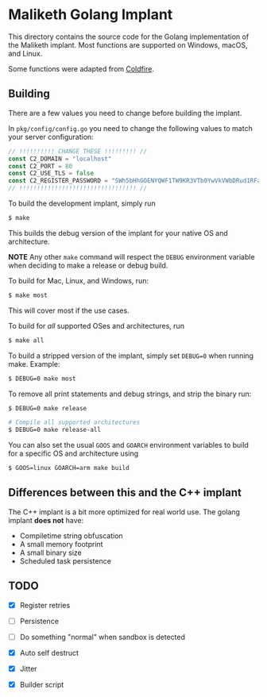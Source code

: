 # Maliketh Golang Implant

This directory contains the source code for the Golang implementation of the Maliketh implant.
Most functions are supported on Windows, macOS, and Linux.

Some functions were adapted from [Coldfire](https://github.com/redcode-labs/Coldfire).

## Building

There are a few values you need to change before building the implant.

In `pkg/config/config.go` you need to change the following values to match your server configuration:
```go
// !!!!!!!!!! CHANGE THESE !!!!!!!!! //
const C2_DOMAIN = "localhost"
const C2_PORT = 80
const C2_USE_TLS = false
const C2_REGISTER_PASSWORD = "SWh5bHhGOENYQWF1TW9KR3VTb0YwVkVWbDRud1RFaHc="
// !!!!!!!!!!!!!!!!!!!!!!!!!!!!!!!!! //
```

To build the development implant, simply run

```bash
$ make
```

This builds the debug version of the implant for your native OS and architecture.

**NOTE** Any other `make` command will respect the `DEBUG` environment variable when deciding to make a release or debug build.

To build for Mac, Linux, and Windows, run:

```bash
$ make most
```

This will cover most if the use cases.

To build for *all* supported OSes and architectures, run

```bash
$ make all
```

To build a stripped version of the implant, simply set `DEBUG=0` when running make. Example:

```bash
$ DEBUG=0 make most
```

To remove all print statements and debug strings, and strip the binary run:

```bash
$ DEBUG=0 make release

# Compile all supported architectures
$ DEBUG=0 make release-all
```

You can also set the usual `GOOS` and `GOARCH` environment variables to build for a specific OS and architecture using

```bash
$ GOOS=linux GOARCH=arm make build
```

## Differences between this and the C++ implant
The C++ implant is a bit more optimized for real world use. The golang implant **does not** have:

* Compiletime string obfuscation
* A small memory footprint
* A small binary size
* Scheduled task persistence


## TODO

* [x] Register retries
* [ ] Persistence
* [ ] Do something "normal" when sandbox is detected
* [x] Auto self destruct
* [x] Jitter
* [x] Builder script


